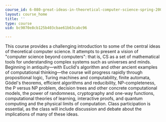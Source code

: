 ```yaml
---
course_id: 6-080-great-ideas-in-theoretical-computer-science-spring-2008
layout: course_home
title: ''
type: course
uid: bc9070e8cb125b403cbae61b63cabc96

---
```

This course provides a challenging introduction to some of the central ideas of theoretical computer science. It attempts to present a vision of "computer science beyond computers": that is, CS as a set of mathematical tools for understanding complex systems such as universes and minds. Beginning in antiquity—with Euclid's algorithm and other ancient examples of computational thinking—the course will progress rapidly through propositional logic, Turing machines and computability, finite automata, Gödel's theorems, efficient algorithms and reducibility, NP-completeness, the P versus NP problem, decision trees and other concrete computational models, the power of randomness, cryptography and one-way functions, computational theories of learning, interactive proofs, and quantum computing and the physical limits of computation. Class participation is essential, as the class will include discussion and debate about the implications of many of these ideas.
